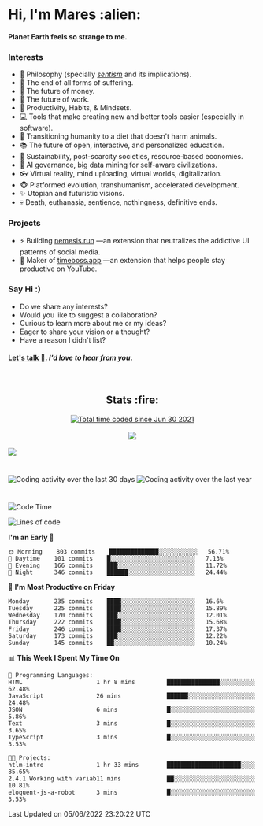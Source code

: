 <h1>Hi, I'm Mares :alien:</h1>

#### Planet Earth feels so strange to me.

### **Interests**

- 🌊 Philosophy (specially [_sentism_][sentismmedium] and its implications).
- 🎯 The end of all forms of suffering.
- 💸 The future of money.
- 💼 The future of work.
- 🧠 Productivity, Habits, & Mindsets.
- 💻 Tools that make creating new and better tools easier (especially in software).
- 🥗 Transitioning humanity to a diet that doesn't harm animals.
- 📚 The future of open, interactive, and personalized education.
- 🌱 Sustainability, post-scarcity societies, resource-based economies.
- 🤖 AI governance, big data mining for self-aware civilizations.
- 👓 Virtual reality, mind uploading, virtual worlds, digitalization.
- 🐵 Platformed evolution, transhumanism, accelerated development.
- ✨ Utopian and futuristic visions.
- 💀 Death, euthanasia, sentience, nothingness, definitive ends.


### **Projects**

- ⚡ Building [nemesis.run](https://nemesis.run) —an extension that neutralizes the addictive UI patterns of social media.
- 💎 Maker of [timeboss.app](https://timeboss.app) —an extension that helps people stay productive on YouTube.


### **Say Hi :)**

- Do we share any interests?
- Would you like to suggest a collaboration?
- Curious to learn more about me or my ideas?
- Eager to share your vision or a thought?
- Have a reason I didn't list?

#### [Let's talk :wave:.](mailto:mareszhar@gmail.com) _I'd love to hear from you_.

[sentismmedium]: https://medium.com/@mareszhar/born-a-prisoner-a-reflection-about-life-its-struggles-and-a-plan-to-escape-d8566ce9b026

<br>

<h2 align="center">Stats :fire:</h2>

<div align="center">
  <a href="https://wakatime.com/@cfdc0e0d-4860-4b62-9ff0-cb659185525e">
    <img src="https://wakatime.com/badge/user/cfdc0e0d-4860-4b62-9ff0-cb659185525e.svg" alt="Total time coded since Jun 30 2021" />
  </a>
</div>

<br>

<!-- 
Add or remove this: 
&dates=B1AAB3FF 
...or this...
&date_format=M%20j%5B%2C%20Y%5D
from the *streak stats URL below* if they get bugged and aren't updating: 
-->

<div align="center">
  <img src="https://github-readme-streak-stats.herokuapp.com?user=mareszhar&theme=black-ice&hide_border=true&stroke=FFFFFF15&ring=DF8FFE&fire=DF8FFE&currStreakLabel=DF8FFE&background=1A232A&currStreakNum=86FFAB&dates=B1AAB3FF&date_format=M%20j%5B%2C%20Y%5D">
</div>

<br>

<img src="https://activity-graph.herokuapp.com/graph?username=mareszhar&theme=nord&bg_color=00000000&color=979797&line=DF8FFE&point=00000000&area=true&hide_border=true">

<br>

<h1></h1>

<img src="https://wakatime.com/share/@mares/5df0ff02-9c79-41b4-b540-51dc9c65a57b.svg" alt="Coding activity over the last 30 days" />
<img src="https://wakatime.com/share/@mares/ea89ba71-f374-40af-930c-e0655909fe37.svg" alt="Coding activity over the last year" />

<h1></h1>

<!--START_SECTION:waka-->
![Code Time](http://img.shields.io/badge/Code%20Time-524%20hrs%2056%20mins-blue)

![Lines of code](https://img.shields.io/badge/From%20Hello%20World%20I%27ve%20Written-134%20Thousand%20lines%20of%20code-blue)

**I'm an Early 🐤** 

```text
🌞 Morning    803 commits    ██████████████░░░░░░░░░░░   56.71% 
🌆 Daytime    101 commits    █░░░░░░░░░░░░░░░░░░░░░░░░   7.13% 
🌃 Evening    166 commits    ███░░░░░░░░░░░░░░░░░░░░░░   11.72% 
🌙 Night      346 commits    ██████░░░░░░░░░░░░░░░░░░░   24.44%

```
📅 **I'm Most Productive on Friday** 

```text
Monday       235 commits    ████░░░░░░░░░░░░░░░░░░░░░   16.6% 
Tuesday      225 commits    ████░░░░░░░░░░░░░░░░░░░░░   15.89% 
Wednesday    170 commits    ███░░░░░░░░░░░░░░░░░░░░░░   12.01% 
Thursday     222 commits    ████░░░░░░░░░░░░░░░░░░░░░   15.68% 
Friday       246 commits    ████░░░░░░░░░░░░░░░░░░░░░   17.37% 
Saturday     173 commits    ███░░░░░░░░░░░░░░░░░░░░░░   12.22% 
Sunday       145 commits    ██░░░░░░░░░░░░░░░░░░░░░░░   10.24%

```


📊 **This Week I Spent My Time On** 

```text
💬 Programming Languages: 
HTML                     1 hr 8 mins         ███████████████░░░░░░░░░░   62.48% 
JavaScript               26 mins             ██████░░░░░░░░░░░░░░░░░░░   24.48% 
JSON                     6 mins              █░░░░░░░░░░░░░░░░░░░░░░░░   5.86% 
Text                     3 mins              █░░░░░░░░░░░░░░░░░░░░░░░░   3.65% 
TypeScript               3 mins              █░░░░░░░░░░░░░░░░░░░░░░░░   3.53%

🐱‍💻 Projects: 
htlm-intro               1 hr 33 mins        █████████████████████░░░░   85.65% 
2.4.1 Working with variab11 mins             ██░░░░░░░░░░░░░░░░░░░░░░░   10.81% 
eloquent-js-a-robot      3 mins              █░░░░░░░░░░░░░░░░░░░░░░░░   3.53%

```


 Last Updated on 05/06/2022 23:20:22 UTC
<!--END_SECTION:waka-->
